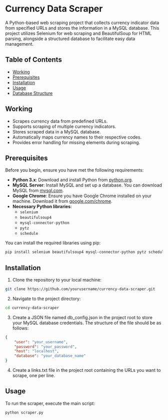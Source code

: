 # Currency Data Scraper

A Python-based web scraping project that collects currency indicator data from specified URLs and stores the information in a MySQL database. This project utilizes Selenium for web scraping and BeautifulSoup for HTML parsing, alongside a structured database to facilitate easy data management.

## Table of Contents

- [Working](#working)
- [Prerequisites](#prerequisites)
- [Installation](#installation)
- [Usage](#usage)
- [Database Structure](#database-structure)

## Working

- Scrapes currency data from predefined URLs.
- Supports scraping of multiple currency indicators.
- Stores scraped data in a MySQL database.
- Automatically maps currency names to their respective codes.
- Provides error handling for missing elements during scraping.

## Prerequisites

Before you begin, ensure you have met the following requirements:

- **Python 3.x**: Download and install Python from [python.org](https://www.python.org/downloads/).
- **MySQL Server**: Install MySQL and set up a database. You can download MySQL from [mysql.com](https://dev.mysql.com/downloads/mysql/).
- **Google Chrome**: Ensure you have Google Chrome installed on your machine. Download it from [google.com/chrome](https://www.google.com/chrome/).
- **Necessary Python libraries**:
  - `selenium`
  - `beautifulsoup4`
  - `mysql-connector-python`
  - `pytz`
  - `schedule`
  
You can install the required libraries using pip:

```bash
pip install selenium beautifulsoup4 mysql-connector-python pytz schedule
```

## Installation

1. Clone the repository to your local machine:

```bash
git clone https://github.com/yourusername/currency-data-scraper.git
```

2. Navigate to the project directory:

```bash
cd currency-data-scraper
```

3. Create a JSON file named db_config.json in the project root to store your MySQL database credentials. The structure of the file should be as follows:

```json
{
    "user": "your_username",
    "password": "your_password",
    "host": "localhost",
    "database": "your_database_name"
}
```

4. Create a links.txt file in the project root containing the URLs you want to scrape, one per line.
 

## Usage

To run the scraper, execute the main script:

```bash
python scraper.py
```
